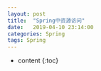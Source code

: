 ```yaml
---
layout: post
title:  "Spring中资源访问"
date:   2019-04-10 23:14:00
categories: Spring 
tags: Spring
---
```


* content
{:toc}


